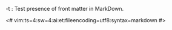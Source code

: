 -t
:    Test presence of front matter in MarkDown.

<#
vim:ts=4:sw=4:ai:et:fileencoding=utf8:syntax=markdown
#>
